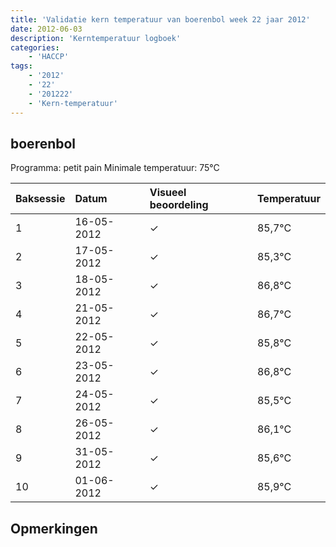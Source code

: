 ```yaml
---
title: 'Validatie kern temperatuur van boerenbol week 22 jaar 2012'
date: 2012-06-03
description: 'Kerntemperatuur logboek'
categories:
    - 'HACCP'
tags:
    - '2012'
    - '22'
    - '201222'
    - 'Kern-temperatuur'
---
```


## boerenbol

Programma: petit pain
Minimale temperatuur: 75°C

| Baksessie | Datum | Visueel beoordeling | Temperatuur |
|:---|:---|:---|:---|
| 1 | 16-05-2012 | &check; | 85,7°C |
| 2 | 17-05-2012 | &check; | 85,3°C |
| 3 | 18-05-2012 | &check; | 86,8°C |
| 4 | 21-05-2012 | &check; | 86,7°C |
| 5 | 22-05-2012 | &check; | 85,8°C |
| 6 | 23-05-2012 | &check; | 86,8°C |
| 7 | 24-05-2012 | &check; | 85,5°C |
| 8 | 26-05-2012 | &check; | 86,1°C |
| 9 | 31-05-2012 | &check; | 85,6°C |
| 10 | 01-06-2012 | &check; | 85,9°C |

## Opmerkingen


